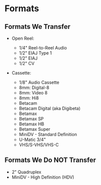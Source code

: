 # Formats

## Formats We Transfer

* Open Reel:
    - 1/4" Reel-to-Reel Audio
    - 1/2" EIAJ Type 1
    - 1/2" EIAJ
    - 1/2" CV

* Cassette:
    - 1/8" Audio Cassette
    - 8mm: Digital-8
    - 8mm: Video 8
    - 8mm: Hi8
    - Betacam
    - Betacam Digital (aka Digibeta)
    - Betamax
    - Betamax SP
    - Betamax HB
    - Betamax Super
    - MiniDV - Standard Definition
    - U-Matic 3/4"
    - VHS/S-VHS/VHS-C

## Formats We Do NOT Transfer

* 2" Quadruplex
* MiniDV - High Definition (HDV)